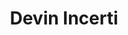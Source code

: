 ---
# Display name
title: Devin Incerti

# Is this the primary user of the site?
superuser: FALSE # true or false

# Role/position
role: Roche / Genentech

social:
- icon: linkedin
  icon_pack: fab
  link: https://www.linkedin.com/in/devinincerti
#- icon: github
#  icon_pack: fab
#  link: https://github.com/epijim
#- icon: link
#  icon_pack: fab
#  link: https://github.com/epijim

# Enter email to display Gravatar (if Gravatar enabled in Config)
email: 'incertid@gene.com'

# Highlight the author in author lists? (true/false)
highlight_name: false

# Organizational groups that you belong to (for People widget)
#   Set this to `[]` or comment out if you are not using People widget.
user_groups:
- Organising Committee
---